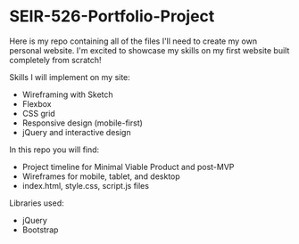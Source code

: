 # SEIR-526-Portfolio-Project

Here is my repo containing all of the files I'll need to create my own personal website. I'm excited to showcase my skills on my first website built completely from scratch!

Skills I will implement on my site:
- Wireframing with Sketch
- Flexbox
- CSS grid
- Responsive design (mobile-first)
- jQuery and interactive design

In this repo you will find:
- Project timeline for Minimal Viable Product and post-MVP
- Wireframes for mobile, tablet, and desktop
- index.html, style.css, script.js files

Libraries used:
- jQuery
- Bootstrap
